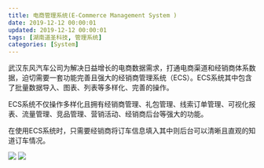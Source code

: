 ```yaml
---
title: 电商管理系统(E-Commerce Management System )
date: 2019-12-12 00:00:01
updated: 2019-12-12 00:00:01
tags: [湖南道圣科技, 管理系统]
categories: [System]
---
```

武汉东风汽车公司为解决日益增长的电商数据需求，打通电商渠道和经销商体系数据，迫切需要一套功能完善且强大的经销商管理系统（ECS）。ECS系统其中包含了批量数据导入、图表、列表等多样化、完善的操作。

ECS系统不仅操作多样化且拥有经销商管理、礼包管理、线索订单管理、可视化报表、流量管理、竞品管理、营销活动、经销商后台等强大的功能。

在使用ECS系统时，只需要经销商将订车信息填入其中则后台可以清晰且直观的知道订车情况。

![](https://daoshengtech-case-1256346555.cos.ap-shanghai.myqcloud.com/e-commerce-management-system/%E4%B8%9C%E9%A3%8E%E9%B8%BF%E6%B3%B0%E7%94%B5%E5%95%86%E7%AE%A1%E7%90%86%E7%B3%BB%E7%BB%9F1.png)
![](https://daoshengtech-case-1256346555.cos.ap-shanghai.myqcloud.com/e-commerce-management-system/%E4%B8%9C%E9%A3%8E%E9%B8%BF%E6%B3%B0%E7%94%B5%E5%95%86%E7%AE%A1%E7%90%86%E7%B3%BB%E7%BB%9F2.png)